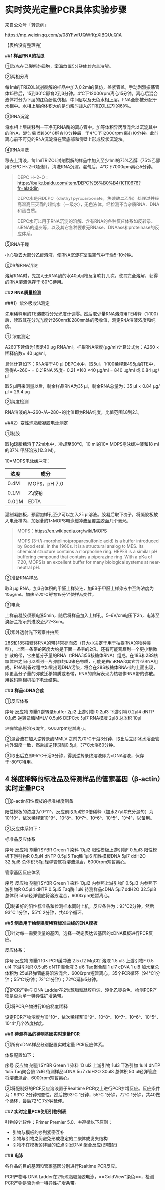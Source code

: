 # 实时荧光定量PCR具体实验步骤

来自公众号「转录组」

https://mp.weixin.qq.com/s/08YFwfUiQWfKpXIBQUuQ1A

【表格没有整理完】

##**1 样品RNA的抽提** 

①取冻存已裂解的细胞，室温放置5分钟使其完全溶解。

②两相分离

每1ml的TRIZOL试剂裂解的样品中加入0.2ml的氯仿，盖紧管盖。手动剧烈振荡管体15秒后，15到30℃孵育2到3分钟。4℃下12000rpm离心15分钟。离心后混合液体将分为下层的红色酚氯仿相，中间层以及无色水相上层。RNA全部被分配于水相中。水相上层的体积大约是匀浆时加入的TRIZOL试剂的60%。

③RNA沉淀

将水相上层转移到一干净无RNA酶的离心管中。加等体积异丙醇混合以沉淀其中的RNA，混匀后15到30℃孵育10分钟后，于4℃下12000rpm 离心10分钟。此时离心前不可见的RNA沉淀将在管底部和侧壁上形成胶状沉淀块。

④RNA清洗

移去上清液，每1mlTRIZOL试剂裂解的样品中加入至少1ml的75%乙醇（75%乙醇用DEPC H~2~O配制），清洗RNA沉淀。混匀后，4℃下7000rpm离心5分钟。

> DEPC H~2~O：https://baike.baidu.com/item/DEPC%E6%B0%B4/10110676?fr=aladdin
>
> DEPC水是用DEPC（diethyl pyrocarbonate，焦碳酸二乙酯）处理过并经高温高压灭菌的超纯水（一级水），无色液体。经检测不含杂质RNA、DNA和蛋白质。
>
> DEPC水可以用于RNA沉淀的溶解，含有RNA的各种反应体系如反转录、siRNA的退火等，以及其它各种要求无RNase、DNAase和proteinase的反应体系。

⑤RNA干燥

小心吸去大部分乙醇溶液，使RNA沉淀在室温空气中干燥5-10分钟。

⑥溶解RNA沉淀

溶解RNA时，先加入无RNA酶的水40μl用枪反复吹打几次，使其完全溶解，获得的RNA溶液保存于-80℃待用。

##**2 RNA质量检测** 

###1）紫外吸收法测定

先用稀释用的TE溶液将分光光度计调零。然后取少量RNA溶液用TE稀释（1:100）后，读取其在分光光度计260nm和280nm处的吸收值，测定RNA溶液浓度和纯度。

① 浓度测定

A260下读值为1表示40 µg RNA/ml。样品RNA浓度(µg/ml)计算公式为：A260 ×稀释倍数× 40 µg/ml。

具体计算如下：RNA溶于40 µl DEPC水中，取5ul，1:100稀释至495µl的TE中，测得A~260~ = 0.21RNA 浓度= 0.21 ×100 ×40 µg/ml = 840 µg/ml 或 0.84 µg/µl

取5 µl用来测量以后，剩余样品RNA为35 µl，剩余RNA总量为：35 µl × 0.84 µg/µl = 29.4 µg

②纯度检测

RNA溶液的A~260~/A~280~的比值即为RNA纯度，比值范围1.8到2.1。

###2）变性琼脂糖凝胶电泳测定

①制胶

取1g琼脂糖溶于72ml水中，冷却至60℃，10 ml的10× MOPS电泳缓冲液和18 ml的37% 甲醛溶液(12.3 M)。

10×MOPS电泳缓冲液：

| 浓度  | 成分         |
| ----- | ------------ |
| 0.4M  | MOPS，pH 7.0 |
| 0.1M  | 乙酸钠       |
| 0.01M | EDTA         |

灌制凝胶板，预留加样孔至少可以加入25 µl溶液。胶凝后取下梳子，将凝胶板放入电泳槽内，加足量的1×MOPS电泳缓冲液至覆盖胶面几个毫米。

> MOPS：https://en.wikipedia.org/wiki/MOPS
>
> MOPS (3-(*N*-morpholino)propanesulfonic acid) is a buffer introduced by Good et al. in the 1960s. It is a structural analog to MES. Its chemical structure contains a morpholine ring. HEPES is a similar pH buffering compound that contains a piperazine ring. With a pKa of 7.20, MOPS is an excellent buffer for many biological systems at near-neutral pH.
>
> <!--Good, Norman E.; Winget, G. Douglas; Winter, Wilhelmina; Connolly, Thomas N.; Izawa, Seikichi; Singh, Raizada M. M. (1966). "Hydrogen Ion Buffers for Biological Research". Biochemistry. 5 (2): 467--77. doi:10.1021/bi00866a011. PMID 5942950-->

②准备RNA样品

取3 µg RNA，加3倍体积的甲醛上样染液，加EB于甲醛上样染液中至终浓度为10µg/ml。加热至70℃孵育15分钟使样品变性。

③电泳

上样前凝胶须预电泳5min，随后将样品加入上样孔。5–6V/cm电压下2h，电泳至溴酚兰指示剂进胶至少2–3cm。

④紫外透射光下观察并拍照

28S和18S核糖体RNA的带非常亮而浓（其大小决定于用于抽提RNA的物种类型），上面一条带的密度大约是下面一条带的2倍。还有可能观察到一个更小稍微扩散的带，它由低分子量的RNA（tRNA和5S核糖体RNA）组成。在18S和28S核糖体带之间可以看到一片弥散的EB染色物质，可能是由mRNA和其它异型RNA组成。RNA制备过程中如果出现DNA污染，将会在28S核糖体RNA带的上面出现，即更高分子量的弥散迁移物质或者带，RNA的降解表现为核糖体RNA带的弥散。用数码照相机拍下电泳结果。 

##**3 样品cDNA合成**

①反应体系

序号 反应物 剂量1 逆转录buffer 2μl2 上游引物 0.2μl3 下游引物 0.2μl4 dNTP 0.1μl5 逆转录酶MMLV 0.5μl6 DEPC水 5μl7 RNA模版 2μl8 总体积 10μl

轻弹管底将溶液混合，6000rpm短暂离心。

②混合液在加入逆转录酶MMLV 之前先70℃干浴3分钟，取出后立即冰水浴至管内外温度一致，然后加逆转录酶0.5μl，37℃水浴60分钟。

③取出后立即95℃干浴3分钟，得到逆转录终溶液即为cDNA溶液，保存于-80℃待用。

## **4 梯度稀释的标准品及待测样品的管家基因（β-actin）实时定量PCR** 

①β-actin阳性模板的标准梯度制备

阳性模板的浓度为10^11^，反应前取3μl按10倍稀释（加水27μl并充分混匀）为10^10^，依次稀释至10^9^、10^8^、10^7^、10^6^、10^5^、10^4^，以备用。

②反应体系如下：

标准品反应体系

序号 反应物 剂量1  SYBR Green 1 染料 10μl2 阳性模板上游引物F 0.5μl3 阳性模板下游引物R 0.5μl4 dNTP 0.5μl5 Taq酶 1μl6 阳性模板DNA 5μl7 ddH2O 32.5μl8 总体积 50μl轻弹管底将溶液混合，6000rpm短暂离心。

管家基因反应体系

序号 反应物 剂量1 SYBR Green 1 染料 10μl2 内参照上游引物F 0.5μl3 内参照下游引物R 0.5μl4 dNTP 0.5μl5 Taq酶 1μl6 待测样品cDNA 5μl7 ddH2O 32.5μl8 总体积 50μl轻弹管底将溶液混合，6000rpm短暂离心。

③制备好的阳性标准品和检测样本同时上机，反应条件为：93℃2分钟，然后93℃ 1分钟，55℃ 2分钟，共40个循环。

##**5 制备用于绘制梯度稀释标准曲线的DNA模板**

①针对每一需要测量的基因，选择一确定表达该基因的cDNA模板进行PCR反应。

反应体系：

序号 反应物 剂量1 10× PCR缓冲液 2.5 ul2 MgCl2 溶液 1.5 ul3 上游引物F 0.5 ul4 下游引物R 0.5 ul5 dNTP混合液 3 ul6 Taq聚合酶 1 ul7 cDNA 1 ul8 加水至总体积为 25ul轻弹管底将溶液混合，6000rpm短暂离心。35个PCR循环（94℃1分钟；55℃1分钟；72℃1分钟）；72ºC延伸5分钟。

②PCR产物与 DNA Ladder在2％琼脂糖凝胶电泳，溴化乙锭染色，检测PCR产物是否为单一特异性扩增条带。

③将PCR产物进行10倍梯度稀释

设定PCR产物浓度为10^10^，依次稀释至10^9^、10^8^、10^7^、10^6^、10^5^、10^4^几个浓度梯度。

##**6 待测样品的待测基因实时定量PCR**

①所有cDNA样品分别配置实时定量 PCR反应体系。

体系配置如下：

序号 反应物 剂量1 SYBR Green 1 染料  10 ul2 上游引物 1ul3 下游引物 1ul4 dNTP  1ul5 Taq聚合酶 2ul6 待测样品cDNA 5ul7 ddH2O  30ul8 总体积 50 ul轻弹管底将溶液混合，6000rpm短暂离心。

②将配制好的PCR反应溶液置于Realtime PCR仪上进行PCR扩增反应。反应条件为：93℃ 2分钟预变性，然后按93℃ 1分钟，55℃ 1分钟，72℃ 1分钟，共40做个循环，最后72℃ 7分钟延伸。

##**7 实时定量PCR使用引物列表**

引物设计软件：Primer Premier 5.0，并遵循以下原则：

- 引物与模板的序列紧密互补
- 引物与引物之间避免形成稳定的二聚体或发夹结构
- 引物不在模板的非目的位点引发DNA 聚合反应(即错配)


##**8 电泳**

各样品的目的基因和管家基因分别进行Realtime PCR反应。

PCR产物与 DNA Ladder在2％琼脂糖凝胶电泳，==GoldView™染色==，检测PCR产物是否为单一特异性扩增条带。

